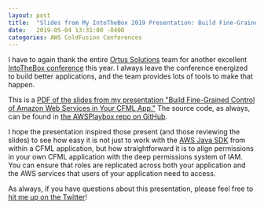 ```yaml
---
layout: post
title:  "Slides from My IntoTheBox 2019 Presentation: Build Fine-Grained Control of Amazon Web Services in Your CFML App"
date:   2019-05-04 13:31:00 -0400
categories: AWS ColdFusion Conferences
---
```


I have to again thank the entire [Ortus Solutions](https://www.ortussolutions.com) team for another excellent [IntoTheBox conference](https://www.intothebox.org) this year. I always leave the conference energized to build better applications, and the team provides lots of tools to make that happen.

This is a [PDF of the slides from my presentation "Build Fine-Grained Control of Amazon Web Services in Your CFML App."](/assets/pdf/IAMinCFML-IntoTheBox2019.pdf) The source code, as always, can be found in [the AWSPlaybox repo on GitHub](https://github.com/brianklaas/awsPlaybox).

I hope the presentation inspired those present (and those reviewing the slides) to see how easy it is not just to work with the [AWS Java SDK](https://aws.amazon.com/sdk-for-java/) from within a CFML application, but how straightforward it is to align permissions in your own CFML application with the deep permissions system of IAM. You can ensure that roles are replicated across both your application and the AWS services that users of your application need to access.

As always, if you have questions about this presentation, please feel free to [hit me up on the Twitter](https://twitter.com/brian_klaas)!